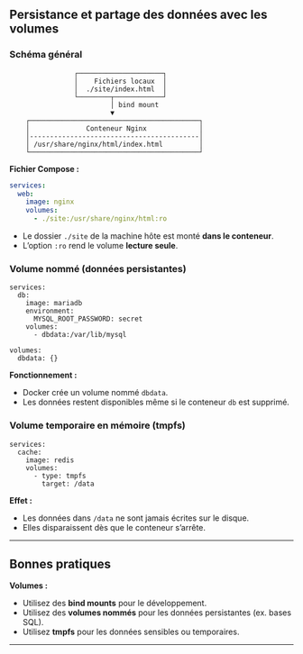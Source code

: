 ## Persistance et partage des données avec les volumes

### Schéma général

```
                ┌─────────────────────┐
                │    Fichiers locaux  │
                │  ./site/index.html  │
                └────────┬────────────┘
                         │ bind mount
                         ▼
    ┌──────────────────────────────────────────┐
    │              Conteneur Nginx             │
    │------------------------------------------│
    │ /usr/share/nginx/html/index.html         │
    └──────────────────────────────────────────┘
```

**Fichier Compose :**

```yaml
services:
  web:
    image: nginx
    volumes:
      - ./site:/usr/share/nginx/html:ro
```

* Le dossier `./site` de la machine hôte est monté **dans le conteneur**.
* L’option `:ro` rend le volume **lecture seule**.

### Volume nommé (données persistantes)

```
services:
  db:
    image: mariadb
    environment:
      MYSQL_ROOT_PASSWORD: secret
    volumes:
      - dbdata:/var/lib/mysql

volumes:
  dbdata: {}
```

**Fonctionnement :**

* Docker crée un volume nommé `dbdata`.
* Les données restent disponibles même si le conteneur `db` est supprimé.

### Volume temporaire en mémoire (tmpfs)

```
services:
  cache:
    image: redis
    volumes:
      - type: tmpfs
        target: /data
```

**Effet :**

* Les données dans `/data` ne sont jamais écrites sur le disque.
* Elles disparaissent dès que le conteneur s’arrête.

---

## Bonnes pratiques

**Volumes :**

* Utilisez des **bind mounts** pour le développement.
* Utilisez des **volumes nommés** pour les données persistantes (ex. bases SQL).
* Utilisez **tmpfs** pour les données sensibles ou temporaires.

---
